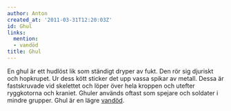 ```yaml
---
author: Anton
created_at: '2011-03-31T12:20:03Z'
id: Ghul
links:
  mention:
  - vandöd
title: Ghul
---
```


En ghul är ett hudlöst lik som ständigt dryper av fukt. Den rör sig djuriskt och hopkrupet. Ur dess
kött sticker det upp vassa spikar av metall. Dessa är fastskruvade vid skelettet och löper över hela
kroppen och utefter ryggkotorna och kraniet. Ghuler används oftast som spejare och soldater i mindre
grupper. Ghul är en lägre [vandöd].

  [vandöd]: vandöd
